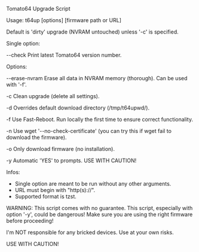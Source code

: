 Tomato64 Upgrade Script

Usage: t64up [options] [firmware path or URL]

Default is 'dirty' upgrade (NVRAM untouched) unless '-c' is specified.

Single option:
  
  --check          Print latest Tomato64 version number.


Options:
  
  --erase-nvram    Erase all data in NVRAM memory (thorough).
                   Can be used with '-f'.
  
  -c               Clean upgrade (delete all settings).
  
  -d <path>        Overrides default download directory (/tmp/t64upwd/).
  
  -f               Use Fast-Reboot. Run locally the first time to 
                   ensure correct functionality.
  
  -n               Use wget '--no-check-certificate'
                   (you can try this if wget fail to download the firmware).
  
  -o               Only download firmware (no installation).
  
  -y               Automatic 'YES' to prompts. USE WITH CAUTION!

Infos:
 - Single option are meant to be run without any other arguments.
 - URL must begin with \"http(s)://\".
 - Supported format is tzst.

WARNING:
   This script comes with no guarantee.
   This script, especially with option '-y', could be dangerous!
   Make sure you are using the right firmware before proceeding!
   
I'm NOT responsible for any bricked devices. Use at your own risks.
   
USE WITH CAUTION!
